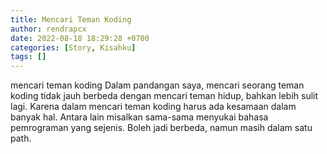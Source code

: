 ```yaml
---
title: Mencari Teman Koding
author: rendrapcx
date: 2022-08-18 18:29:28 +0700
categories: [Story, Kisahku]
tags: []
---
```


mencari teman koding
Dalam pandangan saya, mencari seorang teman koding tidak jauh berbeda dengan mencari teman hidup, bahkan lebih sulit lagi. Karena dalam mencari teman koding harus ada kesamaan dalam banyak hal. Antara lain misalkan sama-sama menyukai bahasa pemrograman yang sejenis. Boleh jadi berbeda, namun masih dalam satu path.